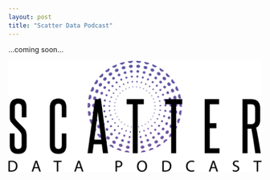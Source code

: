 ```yaml
---
layout: post
title: "Scatter Data Podcast"
---
```


...coming soon...

![](https://raw.githubusercontent.com/JavOrraca/Home/gh-pages/assets/img/ScatterLogo.png)
